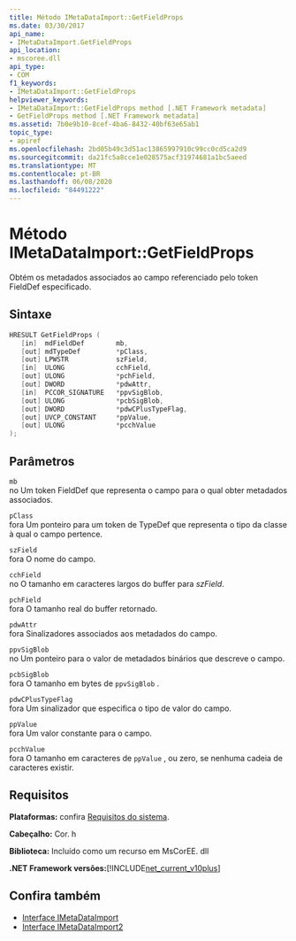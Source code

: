 ```yaml
---
title: Método IMetaDataImport::GetFieldProps
ms.date: 03/30/2017
api_name:
- IMetaDataImport.GetFieldProps
api_location:
- mscoree.dll
api_type:
- COM
f1_keywords:
- IMetaDataImport::GetFieldProps
helpviewer_keywords:
- IMetaDataImport::GetFieldProps method [.NET Framework metadata]
- GetFieldProps method [.NET Framework metadata]
ms.assetid: 7b0e9b10-8cef-4ba6-8432-40bf63e65ab1
topic_type:
- apiref
ms.openlocfilehash: 2bd05b49c3d51ac13865997910c99cc0cd5ca2d9
ms.sourcegitcommit: da21fc5a8cce1e028575acf31974681a1bc5aeed
ms.translationtype: MT
ms.contentlocale: pt-BR
ms.lasthandoff: 06/08/2020
ms.locfileid: "84491222"
---
```

# <a name="imetadataimportgetfieldprops-method"></a>Método IMetaDataImport::GetFieldProps
Obtém os metadados associados ao campo referenciado pelo token FieldDef especificado.  
  
## <a name="syntax"></a>Sintaxe  
  
```cpp  
HRESULT GetFieldProps (  
   [in]  mdFieldDef        mb,
   [out] mdTypeDef         *pClass,  
   [out] LPWSTR            szField,  
   [in]  ULONG             cchField,
   [out] ULONG             *pchField,  
   [out] DWORD             *pdwAttr,  
   [in]  PCCOR_SIGNATURE   *ppvSigBlob,
   [out] ULONG             *pcbSigBlob,
   [out] DWORD             *pdwCPlusTypeFlag,
   [out] UVCP_CONSTANT     *ppValue,  
   [out] ULONG             *pcchValue  
);  
```  
  
## <a name="parameters"></a>Parâmetros  
 `mb`  
 no Um token FieldDef que representa o campo para o qual obter metadados associados.  
  
 `pClass`  
 fora Um ponteiro para um token de TypeDef que representa o tipo da classe à qual o campo pertence.  
  
 `szField`  
 fora O nome do campo.  
  
 `cchField`  
 no O tamanho em caracteres largos do buffer para *szField*.  
  
 `pchField`  
 fora O tamanho real do buffer retornado.  
  
 `pdwAttr`  
 fora Sinalizadores associados aos metadados do campo.  
  
 `ppvSigBlob`  
 no Um ponteiro para o valor de metadados binários que descreve o campo.  
  
 `pcbSigBlob`  
 fora O tamanho em bytes de `ppvSigBlob` .  
  
 `pdwCPlusTypeFlag`  
 fora Um sinalizador que especifica o tipo de valor do campo.  
  
 `ppValue`  
 fora Um valor constante para o campo.  
  
 `pcchValue`  
 fora O tamanho em caracteres de `ppValue` , ou zero, se nenhuma cadeia de caracteres existir.  
  
## <a name="requirements"></a>Requisitos  
 **Plataformas:** confira [Requisitos do sistema](../../get-started/system-requirements.md).  
  
 **Cabeçalho:** Cor. h  
  
 **Biblioteca:** Incluído como um recurso em MsCorEE. dll  
  
 **.NET Framework versões:**[!INCLUDE[net_current_v10plus](../../../../includes/net-current-v10plus-md.md)]  
  
## <a name="see-also"></a>Confira também

- [Interface IMetaDataImport](imetadataimport-interface.md)
- [Interface IMetaDataImport2](imetadataimport2-interface.md)
